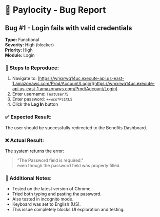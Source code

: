 # 🐞 Paylocity - Bug Report

## Bug #1 - Login fails with valid credentials

**Type:** Functional  
**Severity:** High (blocker)  
**Priority:** High  
**Module:** Login  

### 🔁 Steps to Reproduce:
1. Navigate to: [https://wmxrwq14uc.execute-api.us-east-1.amazonaws.com/Prod/Account/Login](https://wmxrwq14uc.execute-api.us-east-1.amazonaws.com/Prod/Account/Login)
2. Enter username: `TestUser75`
3. Enter password: `+=wco*Pz1tLS`
4. Click the **Log In** button

### ✅ Expected Result:
The user should be successfully redirected to the Benefits Dashboard.

### ❌ Actual Result:
The system returns the error:  
> "The Password field is required."  
even though the password field was properly filled.

### 🔎 Additional Notes:
- Tested on the latest version of Chrome.
- Tried both typing and pasting the password.
- Also tested in incognito mode.
- Keyboard was set to English (US).
- This issue completely blocks UI exploration and testing.
